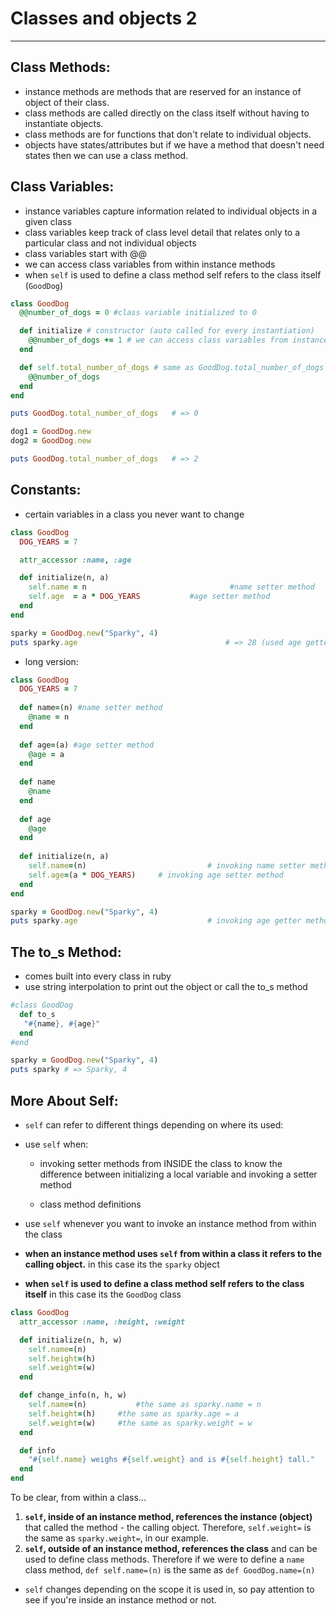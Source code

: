 # Classes and objects 2

---

## Class Methods:

- instance methods are methods that are reserved for an instance of object of their class. 
- class methods are called directly on the class itself without having to instantiate objects.
- class methods are for functions that don't relate to individual objects.
- objects have states/attributes but if we have a method that doesn't need states then we can use a class method.

## Class Variables:

- instance variables capture information related to individual objects in a given class
- class variables keep track of class level detail that relates only to a particular class and not individual objects
- class variables start with @@
- we can access class variables from within instance methods
- when `self` is used to define a class method self refers to the class itself (`GoodDog`)

```ruby
class GoodDog
  @@number_of_dogs = 0 #class variable initialized to 0

  def initialize # constructor (auto called for every instantiation)
    @@number_of_dogs += 1 # we can access class variables from instance method (initialize)
  end

  def self.total_number_of_dogs # same as GoodDog.total_number_of_dogs
    @@number_of_dogs
  end
end

puts GoodDog.total_number_of_dogs   # => 0

dog1 = GoodDog.new
dog2 = GoodDog.new

puts GoodDog.total_number_of_dogs   # => 2
```



## Constants:

- certain variables in a class you never want to change

```ruby
class GoodDog
  DOG_YEARS = 7

  attr_accessor :name, :age

  def initialize(n, a)
    self.name = n 								 #name setter method
    self.age  = a * DOG_YEARS 			#age setter method
  end
end

sparky = GoodDog.new("Sparky", 4)
puts sparky.age   								# => 28 (used age getter method)
```

- long version:

```ruby
class GoodDog
  DOG_YEARS = 7
  
  def name=(n) #name setter method
    @name = n
  end
  
  def age=(a) #age setter method
    @age = a
  end
  
  def name
    @name
  end
 
  def age 
    @age
  end
  
  def initialize(n, a)
    self.name=(n)							# invoking name setter method							 
    self.age=(a * DOG_YEARS)	 # invoking age setter method
  end
end

sparky = GoodDog.new("Sparky", 4)
puts sparky.age 							# invoking age getter method 
```



## The to_s Method:

- comes built into every class in ruby
- use string interpolation to print out the object or call the to_s method

```ruby
#class GoodDog
  def to_s
   "#{name}, #{age}"
  end
#end

sparky = GoodDog.new("Sparky", 4)
puts sparky # => Sparky, 4
```



## More About Self:

- `self` can refer to different things depending on where its used:

- use `self` when:

  -  invoking setter methods from INSIDE the class to know the difference between initializing a local variable and invoking a setter method

  - class method definitions

- use `self` whenever you want to invoke an instance method from within the class

- **when an instance method uses `self` from within a class it refers to the calling object.** in this case its the `sparky` object

- **when `self` is used to define a class method self refers to the class itself** in this case its the `GoodDog` class

```ruby
class GoodDog
  attr_accessor :name, :height, :weight

  def initialize(n, h, w)
    self.name=(n)
    self.height=(h)
    self.weight=(w)
  end

  def change_info(n, h, w)
    self.name=(n)			#the same as sparky.name = n
    self.height=(h)		#the same as sparky.age = a
    self.weight=(w)		#the same as sparky.weight = w
  end

  def info
    "#{self.name} weighs #{self.weight} and is #{self.height} tall."
  end
end
```

To be clear, from within a class...

1. **`self`, inside of an instance method, references the instance (object)** that called the method - the calling object. Therefore, `self.weight=` is the same as `sparky.weight=`, in our example.
2. **`self`, outside of an instance method, references the class** and can be used to define class methods. Therefore if we were to define a `name` class method, `def self.name=(n)` is the same as `def GoodDog.name=(n)`

- `self` changes depending on the scope it is used in, so pay attention to see if you're inside an instance method or not.



